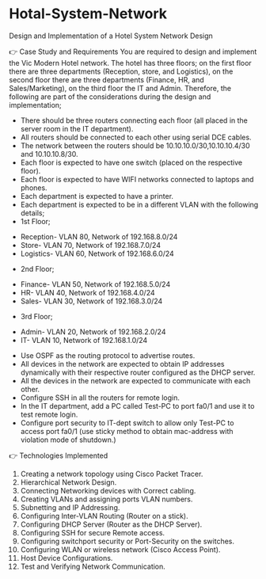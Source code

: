 # Hotal-System-Network
Design and Implementation of a Hotel System Network Design

👉 Case Study and Requirements
You are required to design and implement the Vic Modern Hotel network. The hotel has three floors; on the first floor there are three departments (Reception, store, and Logistics), on the second floor there are three departments (Finance, HR, and Sales/Marketing), on the third floor the IT and Admin. Therefore, the following are part of the considerations during the design and implementation;

* There should be three routers connecting each floor (all placed in the server room in the IT department).
* All routers should be connected to each other using serial DCE cables.
* The network between the routers should be 10.10.10.0/30,10.10.10.4/30 and 10.10.10.8/30.
* Each floor is expected to have one switch (placed on the respective floor).
* Each floor is expected to have WIFI networks connected to laptops and phones.
* Each department is expected to have a printer.
* Each department is expected to be in a different VLAN with the following details;
* 1st Floor;
- Reception- VLAN 80, Network of 192.168.8.0/24
- Store- VLAN 70, Network of 192.168.7.0/24
- Logistics- VLAN 60, Network of 192.168.6.0/24
* 2nd Floor;
- Finance- VLAN 50, Network of 192.168.5.0/24
- HR- VLAN 40, Network of 192.168.4.0/24
- Sales- VLAN 30, Network of 192.168.3.0/24
* 3rd Floor;
- Admin- VLAN 20, Network of 192.168.2.0/24
- IT- VLAN 10, Network of 192.168.1.0/24
* Use OSPF as the routing protocol to advertise routes.
* All devices in the network are expected to obtain IP addresses dynamically with their respective router configured as the DHCP server.
* All the devices in the network are expected to communicate with each other.
* Configure SSH in all the routers for remote login.
* In the IT department, add a PC called Test-PC to port fa0/1 and use it to test remote login.
* Configure port security to IT-dept switch to allow only Test-PC to access port fa0/1 (use sticky method to obtain mac-address with violation mode of shutdown.)

👉 Technologies Implemented
1. Creating a network topology using Cisco Packet Tracer.
2. Hierarchical Network Design.
3. Connecting Networking devices with Correct cabling.
4. Creating VLANs and assigning ports VLAN numbers.
5. Subnetting and IP Addressing.
6. Configuring Inter-VLAN Routing (Router on a stick).
7. Configuring DHCP Server (Router as the DHCP Server).
8. Configuring SSH for secure Remote access.
9. Configuring switchport security or Port-Security on the switches.
10. Configuring WLAN or wireless network (Cisco Access Point).
11. Host Device Configurations.
12. Test and Verifying Network Communication.
